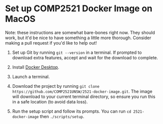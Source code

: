 # Set up COMP2521 Docker Image on MacOS

Note: these instructions are somewhat bare-bones right now. They should work,
but it'd be nice to have something a little more thorough. Consider making a
pull request if you'd like to help out!

1. Set up Git by running `git --version` in a terminal. If prompted to download
   extra features, accept and wait for the download to complete.

2. Install [Docker Desktop](https://docs.docker.com/desktop/install/mac-install/).

3. Launch a terminal.

4. Download the project by running `git clone https://github.com/COMP2521UNSW/2521-docker-image.git`.
   The image will download to your current terminal directory, so ensure you
   run this in a safe location (to avoid data loss).

5. Run the setup script and follow its prompts. You can run
   `cd 2521-docker-image` then `./scripts/setup`.
